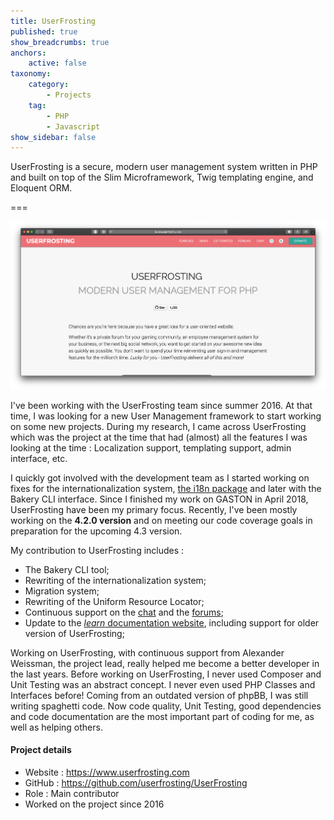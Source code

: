 ```yaml
---
title: UserFrosting
published: true
show_breadcrumbs: true
anchors:
    active: false
taxonomy:
    category:
        - Projects
    tag:
        - PHP
        - Javascript
show_sidebar: false
---
```


UserFrosting is a secure, modern user management system written in PHP and built on top of the Slim Microframework, Twig templating engine, and Eloquent ORM.


===

![](UserFrosting.png)

I've been working with the UserFrosting team since summer 2016. At that time, I was looking for a new User Management framework to start working on some new projects. During my research, I came across UserFrosting which was the project at the time that had (almost) all the features I was looking at the time : Localization support, templating support, admin interface, etc.

I quickly got involved with the development team as I started working on fixes for the internationalization system, [the i18n package](https://github.com/userfrosting/i18n) and later with the Bakery CLI interface. Since I finished my work on GASTON in April 2018, UserFrosting have been my primary focus. Recently, I've been mostly working on the **4.2.0 version** and on meeting our code coverage goals in preparation for the upcoming 4.3 version.

My contribution to UserFrosting includes :
 - The Bakery CLI tool;
 - Rewriting of the internationalization system;
 - Migration system;
 - Rewriting of the Uniform Resource Locator;
 - Continuous support on the [chat](https://chat.userfrosting.com) and the [forums](https://forums.userfrosting.com);
 - Update to the [_learn_ documentation website](https://learn.userfrosting.com), including support for older version of UserFrosting;

Working on UserFrosting, with continuous support from Alexander Weissman, the project lead, really helped me become a better developer in the last years. Before working on UserFrosting, I never used Composer and Unit Testing was an abstract concept. I never even used PHP Classes and Interfaces before! Coming from an outdated version of phpBB, I was still writing spaghetti code. Now code quality, Unit Testing, good dependencies and code documentation are the most important part of coding for me, as well as helping others.


#### Project details
- Website : <https://www.userfrosting.com>
- GitHub : <https://github.com/userfrosting/UserFrosting>
- Role : Main contributor
- Worked on the project since 2016
